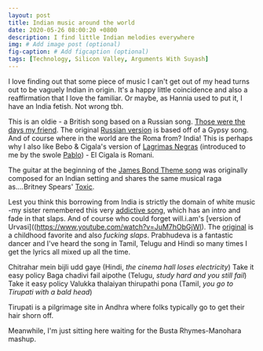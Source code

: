 ```yaml
---
layout: post
title: Indian music around the world
date: 2020-05-26 08:00:20 +0800
description: I find little Indian melodies everywhere
img: # Add image post (optional)
fig-caption: # Add figcaption (optional)
tags: [Technology, Silicon Valley, Arguments With Suyash]
---
```


I love finding out that some piece of music I can't get out of my head turns out to be vaguely Indian in origin. It's a happy little coincidence and also a reaffirmation that I love the familiar. Or maybe, as Hannia used to put it, I have an India fetish. Not wrong tbh.

This is an oldie - a British song based on a Russian song.
[Those were the days my friend](https://www.youtube.com/watch?v=QptZ8tYZAkE). The original [Russian version](https://www.youtube.com/watch?v=mr5y3keT1Mg) is based off of a Gypsy song. And of course where in the world are the Roma from? India! This is perhaps why I also like Bebo & Cigala's version of [Lagrimas Negras](https://www.youtube.com/watch?v=Bnc7Bz57CME) (introduced to me by the swole [Pablo](//morepablo.com)) - El Cigala is Romani.

The guitar at the beginning of the [James Bond Theme song](https://en.wikipedia.org/wiki/James_Bond_Theme#Authorship_and_origin) was originally composed for an Indian setting and shares the same musical raga as....Britney Spears' [Toxic](https://youtu.be/cj6CDicY3NM).

Lest you think this borrowing from India is strictly the domain of white music -my sister remembered this very [addictive song](https://www.youtube.com/watch?v=Bnc7Bz57CME), which has an intro and fade in that slaps. And of course who could forget will.i.am's [version of Urvasi]((https://www.youtube.com/watch?v=JuM7hObGjWI). The [original](https://www.youtube.com/watch?v=5vkRRYMlmuo) is a childhood favorite and also _fucking slaps_. Prabhudeva is a fantastic dancer and I've heard the song in Tamil, Telugu and Hindi so many times I get the lyrics all mixed up all the time.

Chitrahar mein bijli udd gaye (Hindi, _the cinema hall loses electricity_)
Take it easy policy
Baga chadivi fail aipothe (Telugu, _study hard and you still fail_)
Take it easy policy
Valukka thalaiyan thirupathi pona (Tamil, _you go to Tirupati with a bald head_)

Tirupati is a pilgrimage site in Andhra where folks typically go to get their hair shorn off.

Meanwhile, I'm just sitting here waiting for the Busta Rhymes-Manohara mashup.
